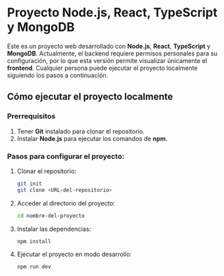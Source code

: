 # Proyecto Node.js, React, TypeScript y MongoDB

Este es un proyecto web desarrollado con **Node.js**, **React**, **TypeScript** y **MongoDB**. Actualmente, el backend requiere permisos personales para su configuración, por lo que esta versión permite visualizar únicamente el **frontend**. Cualquier persona puede ejecutar el proyecto localmente siguiendo los pasos a continuación.

## Cómo ejecutar el proyecto localmente

### Prerrequisitos

1. Tener **Git** instalado para clonar el repositorio.
2. Instalar **Node.js** para ejecutar los comandos de **npm**.

### Pasos para configurar el proyecto:

1. Clonar el repositorio:
   ```bash
   git init
   git clone <URL-del-repositorio>
   
2. Acceder al directorio del proyecto:
   ```bash
   cd nombre-del-proyecto

3. Instalar las dependencias:
   ```bash
   npm install
   
4. Ejecutar el proyecto en modo desarrollo:
   ```bash
   npm run dev
